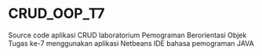 # CRUD_OOP_T7
Source code aplikasi CRUD laboratorium Pemograman Berorientasi Objek Tugas ke-7 menggunakan aplikasi Netbeans IDE bahasa pemograman JAVA
